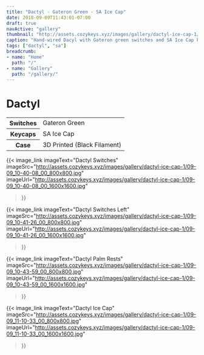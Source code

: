 ```yaml
---
title: "Dactyl - Gateron Green - SA Ice Cap"
date: 2018-09-09T11:43:01-07:00
draft: true
navActive: "gallery"
thumbnail: "http://assets.cozykeys.xyz/images/gallery/dactyl-ice-cap-1/09-09_11-10-33_00_800x800.jpg"
caption: "Hand-wired Dacyl with Gateron green switches and SA Ice Cap keycaps"
tags: ["dactyl", "sa"]
breadcrumb:
- name: "Home"
  path: "/"
- name: "Gallery"
  path: "/gallery/"
---
```


# Dactyl

<table class="table table-hover">
    <tbody>
        <tr>
            <th scope="row">Switches</td>
            <td>Gateron Green</td>
        </tr>
        <tr>
            <th scope="row">Keycaps</td>
            <td>SA Ice Cap</td>
        </tr>
        <tr>
            <th scope="row">Case</td>
            <td>3D Printed (Black Filament)</td>
        </tr>
    </tbody>
</table>


{{<
    image_link
        imageText="Dactyl Switches"
        imageSrc="http://assets.cozykeys.xyz/images/gallery/dactyl-ice-cap-1/09-09_10-40-08_00_800x800.jpg"
        imageUrl="http://assets.cozykeys.xyz/images/gallery/dactyl-ice-cap-1/09-09_10-40-08_00_1600x1600.jpg"
>}}

{{<
    image_link
        imageText="Dactyl Switches Left"
        imageSrc="http://assets.cozykeys.xyz/images/gallery/dactyl-ice-cap-1/09-09_10-41-26_00_800x800.jpg"
        imageUrl="http://assets.cozykeys.xyz/images/gallery/dactyl-ice-cap-1/09-09_10-41-26_00_1600x1600.jpg"
>}}

{{<
    image_link
        imageText="Dactyl Palm Rests"
        imageSrc="http://assets.cozykeys.xyz/images/gallery/dactyl-ice-cap-1/09-09_10-43-59_00_800x800.jpg"
        imageUrl="http://assets.cozykeys.xyz/images/gallery/dactyl-ice-cap-1/09-09_10-43-59_00_1600x1600.jpg"
>}}

{{<
    image_link
        imageText="Dactyl Ice Cap"
        imageSrc="http://assets.cozykeys.xyz/images/gallery/dactyl-ice-cap-1/09-09_11-10-33_00_800x800.jpg"
        imageUrl="http://assets.cozykeys.xyz/images/gallery/dactyl-ice-cap-1/09-09_11-10-33_00_1600x1600.jpg"
>}}

